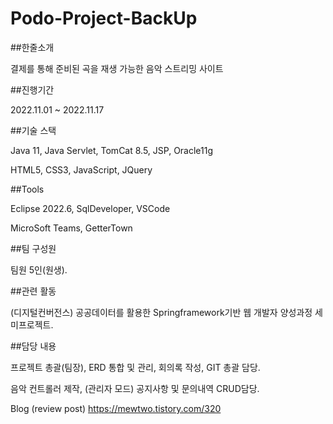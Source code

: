# Podo-Project-BackUp

##한줄소개

결제를 통해 준비된 곡을 재생 가능한 음악 스트리밍 사이트

 

##진행기간

2022.11.01 ~ 2022.11.17

 

##기술 스택

Java 11, Java Servlet, TomCat 8.5, JSP, Oracle11g

HTML5, CSS3, JavaScript, JQuery

 

##Tools

Eclipse 2022.6, SqlDeveloper, VSCode

MicroSoft Teams, GetterTown

 

##팀 구성원

팀원 5인(원생).

 

##관련 활동

(디지털컨버전스) 공공데이터를 활용한 Springframework기반 웹 개발자 양성과정 세미프로젝트.

 

##담당 내용

프로젝트 총괄(팀장), ERD 통합 및 관리, 회의록 작성, GIT 총괄 담당.

음악 컨트롤러 제작, (관리자 모드) 공지사항 및 문의내역 CRUD담당.

Blog (review post)
https://mewtwo.tistory.com/320
